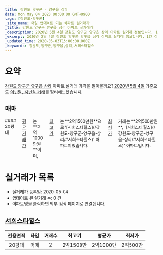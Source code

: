 ```yaml
---
title: 강원도 양구군 - 양구읍 상리
date: Mon May 04 2020 00:00:00 GMT+0900
tags: [강원도-양구군]
_site_name: 매일 업데이트 되는 아파트 실거래가
_title: 강원도 양구군 양구읍 상리 아파트 실거래가
_description: 2020년 5월 4일 강원도 양구군 양구읍 상리 아파트 실거래 정보입니다. 1건 아파트 정보가 있습니다.
_excerpt: 2020년 5월 4일 강원도 양구군 양구읍 상리 아파트 실거래 정보입니다. 1건 아파트 정보가 있습니다.
_updated_time: 2020-05-03T15:00:00.000Z
_keywords: 강원도,양구군,양구읍,상리,서희스타힐스
---
```





# 요약
<ins>강원도 양구군 양구읍 상리</ins> 아파트 실거래 가격을 알아볼까요? <ins>2020년 5월 4일</ins> 기준으로 <ins>이번달, 지난달 거래</ins>를 정리해보았습니다.

## 매매
<div class="container">
<div class="twelve columns" markdown="1">
#### 20평대
<ins>평균 거래가</ins>는 **2억1000만원**이며, <ins>최고가</ins>는 **2억1500만원**으로 '[서희스타힐스](/강원도-양구군-양구읍-상리/#서희스타힐스)' 아파트이었습니다. <ins>최저가</ins> 거래는 **2억500만원**, '[서희스타힐스](/강원도-양구군-양구읍-상리/#서희스타힐스)' 아파트입니다.
</div>
</div>



# 실거래가 목록
- 실거래가 등록일: 2020-05-04
- 업데이트 된 실거래 수: 0 건
- 아파트명을 클릭하면 외부 검색 페이지로 연결됩니다.

## [서희스타힐스](#서희스타힐스)

|전용면적|타입|거래수|최고가|평균가|최저가|
|:---:|:---:|:---:|:---:|:---:|:---:|
|20평대|<span class="deal-type-1">매매</span>|2|2억1500만|2억1000만|2억500만|

<br/>



